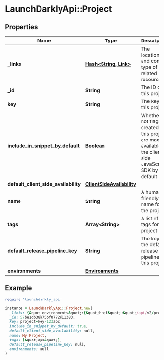# LaunchDarklyApi::Project

## Properties

| Name | Type | Description | Notes |
| ---- | ---- | ----------- | ----- |
| **_links** | [**Hash&lt;String, Link&gt;**](Link.md) | The location and content type of related resources |  |
| **_id** | **String** | The ID of this project |  |
| **key** | **String** | The key of this project |  |
| **include_in_snippet_by_default** | **Boolean** | Whether or not flags created in this project are made available to the client-side JavaScript SDK by default |  |
| **default_client_side_availability** | [**ClientSideAvailability**](ClientSideAvailability.md) |  | [optional] |
| **name** | **String** | A human-friendly name for the project |  |
| **tags** | **Array&lt;String&gt;** | A list of tags for the project |  |
| **default_release_pipeline_key** | **String** | The key of the default release pipeline for this project | [optional] |
| **environments** | [**Environments**](Environments.md) |  | [optional] |

## Example

```ruby
require 'launchdarkly_api'

instance = LaunchDarklyApi::Project.new(
  _links: {&quot;environments&quot;:{&quot;href&quot;:&quot;/api/v2/projects/my-project/environments&quot;,&quot;type&quot;:&quot;application/json&quot;},&quot;self&quot;:{&quot;href&quot;:&quot;/api/v2/projects/my-project&quot;,&quot;type&quot;:&quot;application/json&quot;}},
  _id: 57be1db38b75bf0772d11383,
  key: project-key-123abc,
  include_in_snippet_by_default: true,
  default_client_side_availability: null,
  name: My Project,
  tags: [&quot;ops&quot;],
  default_release_pipeline_key: null,
  environments: null
)
```

